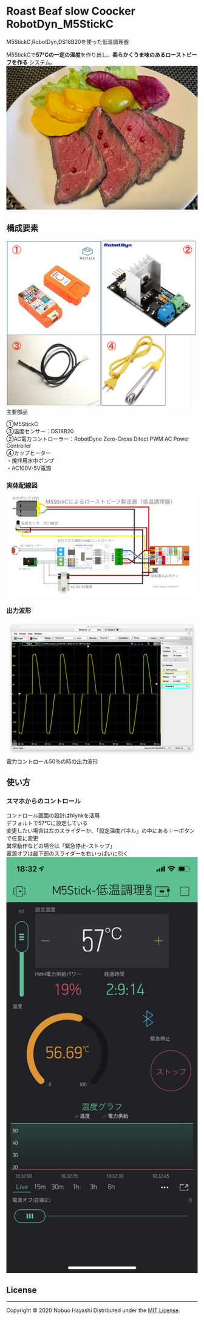 Roast Beaf slow Coocker RobotDyn_M5StickC
=
M5StickC,RobotDyn,DS18B20を使った低温調理器

M5StickCで**57℃の一定の温度**を作り出し、**柔らかくうま味のあるローストビーフを作る**
システム。  
<img width="800" alt="ローストビーフをどうぞ" src="img/美味しそうなでき上がり.jpeg">  

構成要素  
-------
![主要部品](img/使用部品.png)主要部品

①M5StickC  
③温度センサー：DS18B20  
②AC電力コントローラー：RobotDyne Zero-Cross Ditect PWM AC Power Controller  
④カップヒーター  
・攪拌用水中ポンプ  
・AC100V-5V電源  


### 実体配線図  

![回路図](img/M5StickC低温調理器_ブレッドボード_書込みスイッチ付き.png "実体配線図")  

### 出力波形  
![](img/50%25Power.png)電力コントロール50％の時の出力波形  


使い方
------
### スマホからのコントロール ###
コントロール画面の設計はblynkを活用  
デフォルトで57℃に設定している  
変更したい場合は左のスライダーか、「設定温度パネル」の中にある＋ーボタンで任意に変更  
異常動作などの場合は「緊急停止-ストップ」  
電源オフは最下部のスライダーを右いっぱいに引く  
<img width="800" alt="Control Panel" src="img/ble_control.png">

## License
----------
Copyright &copy; 2020 Nobuo Hayashi
Distributed under the [MIT License][mit].
 
[MIT]: http://www.opensource.org/licenses/mit-license.php
